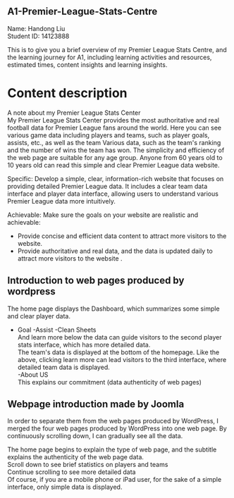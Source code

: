 ## A1-Premier-League-Stats-Centre
  
Name: Handong Liu  
Student ID: 14123888  
  
This is to give you a brief overview of my Premier League Stats Centre, and the learning journey for A1, including learning activities and resources, estimated times, content insights and learning insights.
  
# Content description
A note about my Premier League Stats Center  
My Premier League Stats Center provides the most authoritative and real football data for Premier League fans around the world. Here you can see various game data including players and teams, such as player goals, assists, etc., as well as the team Various data, such as the team's ranking and the number of wins the team has won. The simplicity and efficiency of the web page are suitable for any age group. Anyone from 60 years old to 10 years old can read this simple and clear Premier League data website.
  
Specific: Develop a simple, clear, information-rich website that focuses on providing detailed Premier League data. It includes a clear team data interface and player data interface, allowing users to understand various Premier League data more intuitively.
  

Achievable: Make sure the goals on your website are realistic and achievable:
  
- Provide concise and efficient data content to attract more visitors to the website.
- Provide authoritative and real data, and the data is updated daily to attract more visitors to the website
.

## Introduction to web pages produced by wordpress  
The home page displays the Dashboard, which summarizes some simple and clear player data.  
- Goal
-Assist
-Clean Sheets  
And learn more below the data can guide visitors to the second player stats interface, which has more detailed data.  
The team's data is displayed at the bottom of the homepage. Like the above, clicking learn more can lead visitors to the third interface, where detailed team data is displayed.  
-About US  
This explains our commitment (data authenticity of web pages)

## Webpage introduction made by Joomla
In order to separate them from the web pages produced by WordPress, I merged the four web pages produced by WordPress into one web page. By continuously scrolling down, I can gradually see all the data.  
  
The home page begins to explain the type of web page, and the subtitle explains the authenticity of the web page data.  
Scroll down to see brief statistics on players and teams  
Continue scrolling to see more detailed data  
Of course, if you are a mobile phone or iPad user, for the sake of a simple interface, only simple data is displayed.
